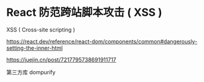 # React 防范跨站脚本攻击 ( XSS )

XSS ( Cross-site scripting )

https://react.dev/reference/react-dom/components/common#dangerously-setting-the-inner-html

https://juejin.cn/post/7217795738691911717

第三方库 dompurify
